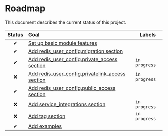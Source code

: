 # Roadmap

This document describes the current status of this project.


| Status | Goal | Labels | 
| :---: | :--- | --- | 
| ✔ | [Set up basic module features]() || 
| ✔ | [Add redis_user_config.migration section]() ||
| ✔ | [Add redis_user_config.private_access section]() |`in progress`|
| ❌ | [Add redis_user_config.privatelink_access section]() |`in progress`|
| ✔ | [Add redis_user_config.public_access section]() ||
| ❌ | [Add service_integrations section]() |`in progress`|
| ❌ | [Add tag section]() |`in progress`|
| ✔ | [Add examples]() ||
